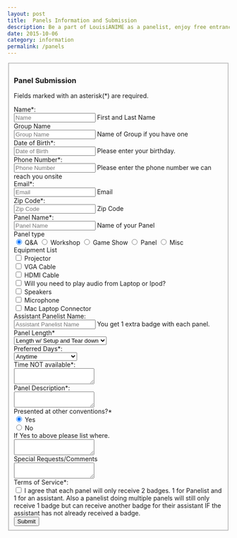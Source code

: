 ```yaml
---
layout: post
title:  Panels Information and Submission
description: Be a part of LouisiANIME as a panelist, enjoy free entrance to the convention and actively sharing your passions! Start discussions, teach craft, demo your art, and have a blast!
date: 2015-10-06
category: information
permalink: /panels
---
```



<form action="http://www.louisianime.com/formtools/process.php" method="post">
<input type="hidden" name="form_tools_form_id" value="13"/>
<fieldset>

<!-- Form Name -->
<h3>Panel Submission</h3>
<p>Fields marked with an asterisk(*) are required.</p>

<!-- Text input-->
<div class="form-group">
  <label class="col-md-4 control-label" for="Name">Name*:</label>  
  <div class="col-md-4">
  <input id="Name" name="Name" type="text" placeholder="Name" class="form-control input-md" required="">
  <span class="help-block">First and Last Name</span>  
  </div>
</div>

<!-- Text input-->
<div class="form-group">
  <label class="col-md-4 control-label" for="Group name">Group Name</label>  
  <div class="col-md-4">
  <input id="Group name" name="Group name" type="text" placeholder="Group Name" class="form-control input-md">
  <span class="help-block">Name of Group if you have one</span>  
  </div>
</div>

<!-- Text input-->
<div class="form-group">
  <label class="col-md-4 control-label" for="Date of Birth">Date of Birth*:</label>  
  <div class="col-md-4">
  <input id="Date of Birth" name="Date of Birth" type="text" placeholder="Date of Birth" class="form-control input-md" required="">
  <span class="help-block">Please enter your birthday.</span>  
  </div>
</div>

<!-- Text input-->
<div class="form-group">
  <label class="col-md-4 control-label" for="Phone Number">Phone Number*:</label>  
  <div class="col-md-4">
  <input id="Phone Number" name="Phone Number" type="text" placeholder="Phone Number" class="form-control input-md" required="">
  <span class="help-block">Please enter the phone number we can reach you onsite</span>  
  </div>
</div>

<!-- Text input-->
<div class="form-group">
  <label class="col-md-4 control-label" for="Email">Email*:</label>  
  <div class="col-md-4">
  <input id="Email" name="Email" type="text" placeholder="Email" class="form-control input-md" required="">
  <span class="help-block">Email</span>  
  </div>
</div>

<!-- Text input-->
<div class="form-group">
  <label class="col-md-4 control-label" for="Zip Code">Zip Code*:</label>  
  <div class="col-md-4">
  <input id="Zip Code" name="Zip Code" type="text" placeholder="Zip Code" class="form-control input-md" required="">
  <span class="help-block">Zip Code</span>  
  </div>
</div>

<!-- Text input-->
<div class="form-group">
  <label class="col-md-4 control-label" for="Panel Name">Panel Name*:</label>  
  <div class="col-md-4">
  <input id="Panel Name" name="Panel Name" type="text" placeholder="Panel Name" class="form-control input-md" required="">
  <span class="help-block">Name of your Panel</span>  
  </div>
</div>

<!-- Multiple Radios (inline) -->
<div class="form-group">
  <label class="col-md-4 control-label" for="Panel Type">Panel type</label>
  <div class="col-md-4"> 
    <label class="radio-inline" for="Panel Type-0">
      <input type="radio" name="Panel Type" id="Panel Type-0" value="1" checked="checked">
      Q&amp;A
    </label> 
    <label class="radio-inline" for="Panel Type-1">
      <input type="radio" name="Panel Type" id="Panel Type-1" value="2">
      Workshop
    </label> 
    <label class="radio-inline" for="Panel Type-2">
      <input type="radio" name="Panel Type" id="Panel Type-2" value="3">
      Game Show
    </label> 
    <label class="radio-inline" for="Panel Type-3">
      <input type="radio" name="Panel Type" id="Panel Type-3" value="4">
      Panel
    </label> 
    <label class="radio-inline" for="Panel Type-4">
      <input type="radio" name="Panel Type" id="Panel Type-4" value="5">
      Misc
    </label>
  </div>
</div>

<!-- Multiple Checkboxes -->
<div class="form-group">
  <label class="col-md-4 control-label" for="Equipment List">Equipment List</label>
  <div class="col-md-4">
  <div class="checkbox">
    <label for="Equipment List-0">
      <input type="checkbox" name="Equipment List" id="Equipment List-0" value="1">
      Projector
    </label>
	</div>
  <div class="checkbox">
    <label for="Equipment List-1">
      <input type="checkbox" name="Equipment List" id="Equipment List-1" value="2">
      VGA Cable
    </label>
	</div>
  <div class="checkbox">
    <label for="Equipment List-2">
      <input type="checkbox" name="Equipment List" id="Equipment List-2" value="3">
      HDMI Cable
    </label>
	</div>
  <div class="checkbox">
    <label for="Equipment List-3">
      <input type="checkbox" name="Equipment List" id="Equipment List-3" value="4">
      Will you need to play audio from Laptop or Ipod?
    </label>
	</div>
  <div class="checkbox">
    <label for="Equipment List-4">
      <input type="checkbox" name="Equipment List" id="Equipment List-4" value="5">
      Speakers
    </label>
	</div>
  <div class="checkbox">
    <label for="Equipment List-5">
      <input type="checkbox" name="Equipment List" id="Equipment List-5" value="6">
      Microphone
    </label>
	</div>
  <div class="checkbox">
    <label for="Equipment List-6">
      <input type="checkbox" name="Equipment List" id="Equipment List-6" value="7">
      Mac Laptop Connector
    </label>
	</div>
  </div>
</div>

<!-- Text input-->
<div class="form-group">
  <label class="col-md-4 control-label" for="Assistant Panelist Name">Assistant Panelist Name:</label>  
  <div class="col-md-4">
  <input id="Assistant Panelist Name" name="Assistant Panelist Name" type="text" placeholder="Assistant Panelist Name" class="form-control input-md">
  <span class="help-block">You get 1 extra badge with each panel.</span>  
  </div>
</div>

<!-- Button Drop Down -->
<div class="form-group">
  <label class="col-md-4 control-label" for="Panel Length">Panel Length*</label>
  <div class="col-md-4">
    <div class="input-group">
      <div class="input-group-btn">
        <select type="button" class="btn btn-default dropdown-toggle" data-toggle="dropdown" id="Panel Length" name="Panel Length" placeholder="Panel Length" required="">
          <option>Length w/ Setup and Tear down</option>
          <option value="60 Minutes">60 Minutes</option>
          <option value="90 Minutes">90 Minutes</option>
          <option value="120 Minutes">120 Minutes</option>
          <option value="Over 120 Minutes">Longer</option>
      </div>
    </div>
  </div>
</div>

<!-- Button Drop Down -->
<div class="form-group">
  <label class="col-md-4 control-label" for="Preferred Day">Preferred Days*:</label>
  <div class="col-md-4">
    <div class="input-group">
      <div class="input-group-btn">
        <select type="button" class="btn btn-default dropdown-toggle" id="Preferred Day" name="Preferred Day" placeholder="Preferred Day" required="">
          <option value="Anytime">Anytime<span class="caret"></span></option>
          <option value="Friday Any">Friday Any</option>
          <option value="Friday- Morning">Friday- Morning</option>
          <option value="Friday- Afternoon">Friday- Afternoon</option>
          <option value="Friday- Evening">Friday- Evening</option>
          <option value="Friday- Late night">Friday- Late night</option>
          <option value="Saturday Any">Saturday Any</option>
          <option value="Saturday-Morning">Saturday-Morning</option>
          <option value="Saturday- Day">Saturday- Day</option>
          <option value="Saturday- Afternoon">Saturday- Afternoon</option>
          <option value="Saturday- Evening">Saturday- Evening</option>
          <option value="Saturday- Late night">Saturday- Late night</option>
          <option value="Sunday-Any">Sunday-Any</option>
          <option value="Sunday- Morning">Sunday- Morning</option>
          <option value="Sunday- Afternoon">Sunday- Afternoon</option>
        </select>
      </div>
    </div>
  </div>
</div>

<!-- Textarea -->
<div class="form-group">
  <label class="col-md-4 control-label" for="Time NOT available">Time NOT available*:</label>
  <div class="col-md-4">                     
    <textarea class="form-control" id="Time NOT available" name="Time NOT available"></textarea>
  </div>
</div>

<!-- Textarea -->
<div class="form-group">
  <label class="col-md-4 control-label" for="Panel Description for Program Guide">Panel Description*:</label>
  <div class="col-md-4">                     
    <textarea class="form-control" id="Panel Description for Program Guide" name="Panel Description for Program Guide" required></textarea>
  </div>
</div>

<!-- Multiple Radios -->
<div class="form-group">
  <label class="col-md-4 control-label" for="Previous con?">Presented at other conventions?*</label>
  <div class="col-md-4">
  <div class="radio">
    <label for="Previous con?-0">
      <input type="radio" name="Previous con?" id="Previous con?-0" value="1" checked="checked">
      Yes
    </label>
	</div>
  <div class="radio">
    <label for="Previous con?-1">
      <input type="radio" name="Previous con?" id="Previous con?-1" value="2">
      No
    </label>
	</div>
  </div>
</div>

<!-- Textarea -->
<div class="form-group">
  <label class="col-md-4 control-label" for="IF yes to above ">If Yes to above please list where.</label>
  <div class="col-md-4">                     
    <textarea class="form-control" id="IF yes to above " name="IF yes to above "></textarea>
  </div>
</div>

<!-- Textarea -->
<div class="form-group">
  <label class="col-md-4 control-label" for="Special Requests/Comments">Special Requests/Comments</label>
  <div class="col-md-4">                     
    <textarea class="form-control" id="Special Requests/Comments" name="Special Requests/Comments"></textarea>
  </div>
</div>

<!-- Multiple Checkboxes -->
<div class="form-group">
  <label class="col-md-4 control-label" for="checkboxes">Terms of Service*:</label>
  <div class="col-md-4">
  <div class="checkbox">
    <label for="checkboxes-0">
      <input type="checkbox" name="terms-of-service" id="terms-of-service" required>
      I agree that each panel will only receive 2 badges. 1 for Panelist and 1 for an assistant. Also a panelist doing multiple panels will still only receive 1 badge but can receive another badge for their assistant IF the assistant has not already received a badge.
    </label>
	</div>
  </div>
</div>

<div class="form-group">
  <div class="col-md-4">
	<button type="submit" class="btn btn-dark big">Submit</button>
  </div>
</div>

</fieldset>
</form>